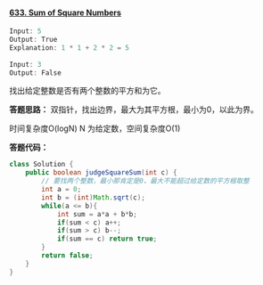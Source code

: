 #### [633. Sum of Square Numbers](https://leetcode-cn.com/problems/sum-of-square-numbers/)

```java
Input: 5
Output: True
Explanation: 1 * 1 + 2 * 2 = 5
    
Input: 3
Output: False
```

找出给定整数是否有两个整数的平方和为它。

**答题思路：** 双指针，找出边界，最大为其平方根，最小为0，以此为界。

时间复杂度O(logN) N 为给定数，空间复杂度O(1)

**答题代码：**

```java
class Solution {
    public boolean judgeSquareSum(int c) {
        // 要找两个整数，最小那肯定是0，最大不能超过给定数的平方根取整
        int a = 0;
        int b = (int)Math.sqrt(c);
        while(a <= b){
            int sum = a*a + b*b;
            if(sum < c) a++;
            if(sum > c) b--;
            if(sum == c) return true;
        }
        return false;
    }
}
```

